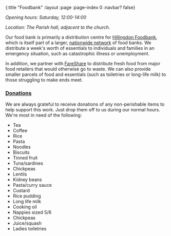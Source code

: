 {:title "Foodbank"
 :layout :page
 :page-index 0
 :navbar? false}

*Opening hours: Saturday, 12:00-14:00*

*Location: The Parish hall, adjacent to the church.*

Our food bank is primarily a distribution centre for [Hillingdon Foodbank](https://hillingdon.foodbank.org.uk/), which is itself part of a larger, [nationwide network](https://www.trusselltrust.org/) of food banks. We distribute a week's worth of essentials to individuals and families in an emergency situation, such as catastrophic illness or unemployment.

In addition, we partner with [FareShare](https://fareshare.org.uk/) to distribute fresh food from major food retailers that would otherwise go to waste. We can also provide smaller parcels of food and essentials (such as toiletries or long-life milk) to those struggling to make ends meet.

### [Donations](#donations)

We are always grateful to receive donations of any non-perishable items to help support this work. Just drop them off to us during our normal hours. We're most in need of the following:

 * Tea
 * Coffee
 * Rice
 * Pasta
 * Noodles
 * Biscuits
 * Tinned fruit
 * Tuna/sardines
 * Chickpeas
 * Lentils
 * Kidney beans
 * Pasta/curry sauce
 * Custard
 * Rice pudding
 * Long life milk
 * Cooking oil
 * Nappies sized 5/6
 * Chickpeas
 * Juice/squash
 * Ladies toiletries
